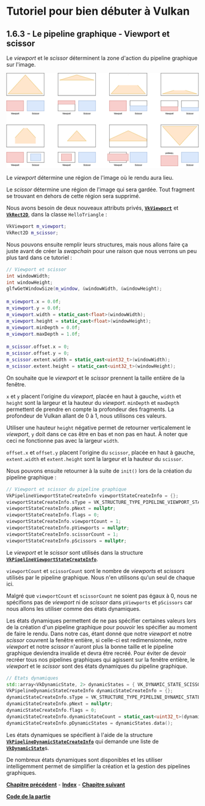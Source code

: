 # Tutoriel pour bien débuter à Vulkan
## 1.6.3 - Le pipeline graphique - Viewport et scissor

Le *viewport* et le *scissor* déterminent la zone d'action du pipeline graphique sur l'image.

![Viewport et Scissor](images/viewport_scissor.png)

Le *viewport* détermine une région de l'image où le rendu aura lieu.

Le *scissor* détermine une région de l'image qui sera gardée. Tout fragment se trouvant en dehors de cette région sera supprimé.

Nous avons besoin de deux nouveaux attributs privés, [**``VkViewport``**](https://registry.khronos.org/vulkan/specs/1.3-extensions/man/html/VkViewport.html) et [**``VkRect2D``**](https://registry.khronos.org/vulkan/specs/1.3-extensions/man/html/VkRect2D.html), dans la classe ``HelloTriangle`` :

```CPP
VkViewport m_viewport;
VkRect2D m_scissor;
```

Nous pouvons ensuite remplir leurs structures, mais nous allons faire ça juste avant de créer la *swapchain* pour une raison que nous verrons un peu plus tard dans ce tutoriel :

```CPP
// Viewport et scissor
int windowWidth;
int windowHeight;
glfwGetWindowSize(m_window, &windowWidth, &windowHeight);

m_viewport.x = 0.0f;
m_viewport.y = 0.0f;
m_viewport.width = static_cast<float>(windowWidth);
m_viewport.height = static_cast<float>(windowHeight);
m_viewport.minDepth = 0.0f;
m_viewport.maxDepth = 1.0f;

m_scissor.offset.x = 0;
m_scissor.offset.y = 0;
m_scissor.extent.width = static_cast<uint32_t>(windowWidth);
m_scissor.extent.height = static_cast<uint32_t>(windowHeight);
```

On souhaite que le *viewport* et le *scissor* prennent la taille entière de la fenêtre.

``x`` et ``y`` placent l'origine du *viewport*, placée en haut à gauche, ``width`` et ``height`` sont la largeur et la hauteur du *viewport*. ``minDepth`` et ``maxDepth`` permettent de prendre en compte la profondeur des fragments. La profondeur de Vulkan allant de 0 à 1, nous utilisons ces valeurs.

Utiliser une hauteur ``height`` négative permet de retourner verticalement le *viewport*, ``y`` doit dans ce cas être en bas et non pas en haut. À noter que ceci ne fonctionne pas avec la largeur ``width``.

``offset.x`` et ``offset.y`` placent l'origine du ``scissor``, placée en haut à gauche, ``extent.width`` et ``extent.height`` sont la largeur et la hauteur du ``scissor``.

Nous pouvons ensuite retourner à la suite de ``init()`` lors de la création du pipeline graphique :

```CPP
// Viewport et scissor du pipeline graphique
VkPipelineViewportStateCreateInfo viewportStateCreateInfo = {};
viewportStateCreateInfo.sType = VK_STRUCTURE_TYPE_PIPELINE_VIEWPORT_STATE_CREATE_INFO;
viewportStateCreateInfo.pNext = nullptr;
viewportStateCreateInfo.flags = 0;
viewportStateCreateInfo.viewportCount = 1;
viewportStateCreateInfo.pViewports = nullptr;
viewportStateCreateInfo.scissorCount = 1;
viewportStateCreateInfo.pScissors = nullptr;
```

Le *viewport* et le *scissor* sont utilisés dans la structure [**``VkPipelineViewportStateCreateInfo``**](https://registry.khronos.org/vulkan/specs/1.3-extensions/man/html/VkPipelineViewportStateCreateInfo.html).

``viewportCount`` et ``scissorCount`` sont le nombre de *viewports* et *scissors* utilisés par le pipeline graphique. Nous n'en utilisons qu'un seul de chaque ici.

Malgré que ``viewportCount`` et ``scissorCount`` ne soient pas égaux à 0, nous ne spécifions pas de *viewport* ni de *scissor* dans ``pViewports`` et ``pScissors`` car nous allons les utiliser comme des états dynamiques.

Les états dynamiques permettent de ne pas spécifier certaines valeurs lors de la création d'un pipeline graphique pour pouvoir les spécifier au moment de faire le rendu. Dans notre cas, étant donné que notre *viewport* et notre *scissor* couvrent la fenêtre entière, si celle-ci est redimensionnée, notre *viewport* et notre *scissor* n'auront plus la bonne taille et le pipeline graphique deviendra invalide et devra être recréé. Pour éviter de devoir recréer tous nos pipelines graphiques qui agissent sur la fenêtre entière, le *viewport* et le *scissor* sont des états dynamiques du pipeline graphique.

```CPP
// Etats dynamiques
std::array<VkDynamicState, 2> dynamicStates = { VK_DYNAMIC_STATE_SCISSOR, VK_DYNAMIC_STATE_VIEWPORT };
VkPipelineDynamicStateCreateInfo dynamicStateCreateInfo = {};
dynamicStateCreateInfo.sType = VK_STRUCTURE_TYPE_PIPELINE_DYNAMIC_STATE_CREATE_INFO;
dynamicStateCreateInfo.pNext = nullptr;
dynamicStateCreateInfo.flags = 0;
dynamicStateCreateInfo.dynamicStateCount = static_cast<uint32_t>(dynamicStates.size());
dynamicStateCreateInfo.pDynamicStates = dynamicStates.data();
```

Les états dynamiques se spécifient à l'aide de la structure [**``VkPipelineDynamicStateCreateInfo``**](https://registry.khronos.org/vulkan/specs/1.3-extensions/man/html/VkPipelineDynamicStateCreateInfo.html) qui demande une liste de [**``VkDynamicState``**](https://registry.khronos.org/vulkan/specs/1.3-extensions/man/html/VkDynamicState.html)s.

De nombreux états dynamiques sont disponibles et les utiliser intelligemment permet de simplifier la création et la gestion des pipelines graphiques.

[**Chapitre précédent**](2.md) - [**Index**](../../index.md) - [**Chapitre suivant**](4.md)

[**Code de la partie**](https://github.com/ZaOniRinku/TutorielVulkanFR/tree/partie1/6)